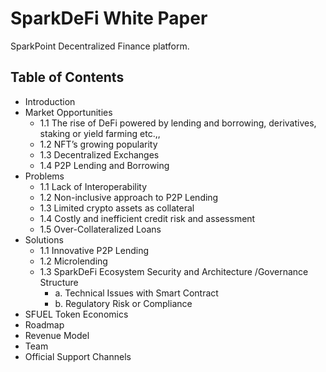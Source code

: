 # SparkDeFi White Paper

SparkPoint Decentralized Finance platform.

## Table of Contents

* Introduction
* Market Opportunities
  * 1.1 The rise of DeFi powered by lending and borrowing, derivatives, staking or yield farming etc.,,
  * 1.2 NFT’s growing popularity
  * 1.3 Decentralized Exchanges
  * 1.4 P2P Lending and Borrowing
* Problems
  * 1.1 Lack of Interoperability
  * 1.2 Non-inclusive approach to P2P Lending
  * 1.3 Limited crypto assets as collateral
  * 1.4 Costly and inefficient credit risk and assessment
  * 1.5 Over-Collateralized Loans
* Solutions
  * 1.1 Innovative P2P Lending
  * 1.2 Microlending
  * 1.3 SparkDeFi Ecosystem Security and Architecture /Governance Structure
    * a. Technical Issues with Smart Contract
    * b. Regulatory Risk or Compliance
* SFUEL Token Economics
* Roadmap
* Revenue Model
* Team
* Official Support Channels